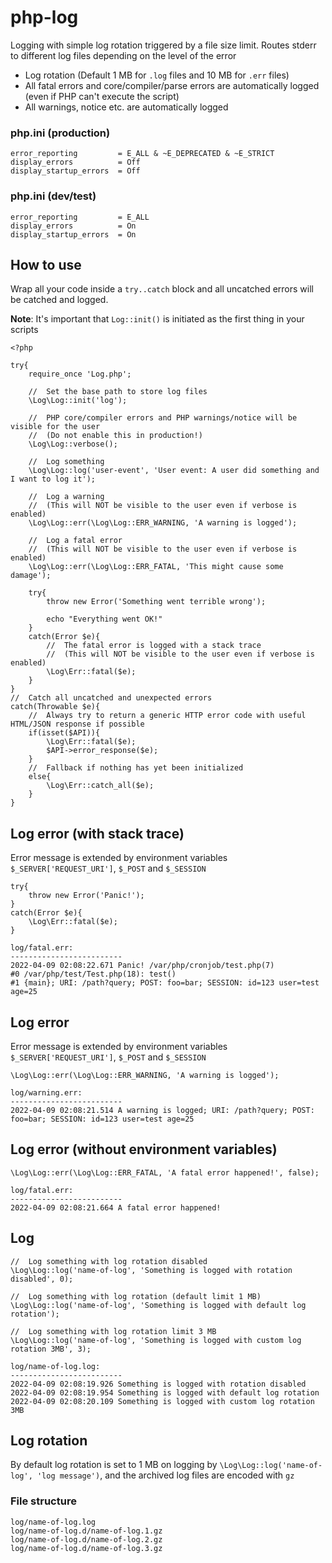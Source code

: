# php-log
Logging with simple log rotation triggered by a file size limit. Routes stderr to different log files depending on the level of the error
- Log rotation (Default 1 MB for `.log` files and 10 MB for `.err` files)
- All fatal errors and core/compiler/parse errors are automatically logged (even if PHP can't execute the script)
- All warnings, notice etc. are automatically logged

### php.ini (production)
```
error_reporting         = E_ALL & ~E_DEPRECATED & ~E_STRICT
display_errors          = Off
display_startup_errors  = Off
```

### php.ini (dev/test)
```
error_reporting         = E_ALL
display_errors          = On
display_startup_errors  = On
```

## How to use
Wrap all your code inside a `try..catch` block and all uncatched errors will be catched and logged.

**Note**: It's important that `Log::init()` is initiated as the first thing in your scripts
```
<?php

try{
	require_once 'Log.php';
	
	//  Set the base path to store log files
	\Log\Log::init('log');
	
	//  PHP core/compiler errors and PHP warnings/notice will be visible for the user
	//  (Do not enable this in production!)
	\Log\Log::verbose();
	
	//  Log something
	\Log\Log::log('user-event', 'User event: A user did something and I want to log it');
	
	//  Log a warning
	//  (This will NOT be visible to the user even if verbose is enabled)
	\Log\Log::err(\Log\Log::ERR_WARNING, 'A warning is logged');
	
	//  Log a fatal error
	//  (This will NOT be visible to the user even if verbose is enabled)
	\Log\Log::err(\Log\Log::ERR_FATAL, 'This might cause some damage');
	
	try{
		throw new Error('Something went terrible wrong');
		
		echo "Everything went OK!"
	}
	catch(Error $e){
		//  The fatal error is logged with a stack trace
		//  (This will NOT be visible to the user even if verbose is enabled)
		\Log\Err::fatal($e);
	}
}
//  Catch all uncatched and unexpected errors
catch(Throwable $e){
	//  Always try to return a generic HTTP error code with useful HTML/JSON response if possible
	if(isset($API)){
		\Log\Err::fatal($e);
		$API->error_response($e);
	}
	//  Fallback if nothing has yet been initialized
	else{
		\Log\Err::catch_all($e);
	}
}
```

## Log error (with stack trace)
Error message is extended by environment variables `$_SERVER['REQUEST_URI']`, `$_POST` and `$_SESSION`
```
try{
	throw new Error('Panic!');
}
catch(Error $e){
	\Log\Err::fatal($e);
}
```

```
log/fatal.err:
-------------------------
2022-04-09 02:08:22.671 Panic! /var/php/cronjob/test.php(7)
#0 /var/php/test/Test.php(18): test()
#1 {main}; URI: /path?query; POST: foo=bar; SESSION: id=123 user=test age=25
```

## Log error
Error message is extended by environment variables `$_SERVER['REQUEST_URI']`, `$_POST` and `$_SESSION`
```
\Log\Log::err(\Log\Log::ERR_WARNING, 'A warning is logged');
```

```
log/warning.err:
-------------------------
2022-04-09 02:08:21.514 A warning is logged; URI: /path?query; POST: foo=bar; SESSION: id=123 user=test age=25
```

## Log error (without environment variables)
```
\Log\Log::err(\Log\Log::ERR_FATAL, 'A fatal error happened!', false);
```

```
log/fatal.err:
-------------------------
2022-04-09 02:08:21.664 A fatal error happened!
```

## Log
```
//  Log something with log rotation disabled
\Log\Log::log('name-of-log', 'Something is logged with rotation disabled', 0);

//  Log something with log rotation (default limit 1 MB)
\Log\Log::log('name-of-log', 'Something is logged with default log rotation');

//  Log something with log rotation limit 3 MB
\Log\Log::log('name-of-log', 'Something is logged with custom log rotation 3MB', 3);
```

```
log/name-of-log.log:
-------------------------
2022-04-09 02:08:19.926 Something is logged with rotation disabled
2022-04-09 02:08:19.954 Something is logged with default log rotation
2022-04-09 02:08:20.109 Something is logged with custom log rotation 3MB
```

## Log rotation
By default log rotation is set to 1 MB on logging by `\Log\Log::log('name-of-log', 'log message')`, and the archived log files are encoded with `gz`

### File structure
```
log/name-of-log.log
log/name-of-log.d/name-of-log.1.gz
log/name-of-log.d/name-of-log.2.gz
log/name-of-log.d/name-of-log.3.gz
```
